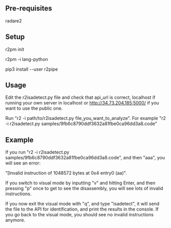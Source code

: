 Pre-requisites
--------------

radare2

Setup
-----

r2pm init

r2pm -i lang-python

pip3 install --user r2pipe

Usage
-----

Edit the r2isadetect.py file and check that api_url is correct, localhost
if running your own server in localhost or http://34.73.204.185:5000/ if you
want to use the public one.

Run "r2 -i path/to/r2isadetect.py file_you_want_to_analyze".
For example "r2 -i r2isadetect.py samples/9fb6c8790ddf3632a81fbe0ca96dd3a8.code"

Example
-----

If you run "r2 -i r2isadetect.py samples/9fb6c8790ddf3632a81fbe0ca96dd3a8.code",
and then "aaa", you will see an error:

"[Invalid instruction of 1048572 bytes at 0x4 entry0 (aa)".

If you switch to visual mode by inputting "v" and hitting Enter, and then
pressing "p" once to get to see the disassembly, you will see lots of invalid
instructions.

If you now exit the visual mode with "q", and type "isadetect", it will send the
file to the API for identification, and print the results in the console. If you
go back to the visual mode, you should see no invalid instructions anymore.
